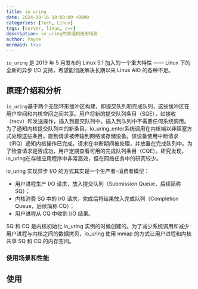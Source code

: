 ```yaml
---
title: io_uring
date: 2024-10-16 18:00:00 +0800
categories: [Tech, Linux]
tags: [server, linux, c++]
description: io_uring的原理和使用场景
author: Payne
mermaid: true
---
```


`io_uring` 是 2019 年 5 月发布的 Linux 5.1 加入的一个重大特性 —— Linux 下的全新的异步 I/O 支持，希望能彻底解决长期以来 Linux AIO 的各种不足。

## 原理介绍和分析

`io_uring`基于两个无锁环形缓冲区构建，即提交队列和完成队列，这些缓冲区在用户空间和内核空间之间共享。用户将新的提交队列条目（SQE），如接收（recv）和发送操作，插入到提交队列中。插入到队列中不需要任何系统调用。为了通知内核提交队列中的新条目，io_uring_enter系统调用在内核端以非阻塞方式处理这些条目，直到请求被传输到网络或存储设备。该设备使用中断请求（IRQ）通知内核操作已完成。请求在中断期间被处理，并放置在完成队列中。为了检查请求是否成功，用户定期查看可用的完成队列条目（CQE）。研究发现，io_uring在存储应用程序中非常高效，但在网络任务中的研究较少。


io_uring 实现异步 I/O 的方式其实是一个生产者-消费者模型：

- 用户进程生产 I/O 请求，放入提交队列（Submission Queue，后续简称 SQ）；
- 内核消费 SQ 中的 I/O 请求，完成后将结果放入完成队列（Completion Queue，后续简称 CQ）；
- 用户进程从 CQ 中收割 I/O 结果。

SQ 和 CQ 是内核初始化 io_uring 实例的时候创建的。为了减少系统调用和减少用户进程与内核之间的数据拷贝，io_uring 使用 mmap 的方式让用户进程和内核共享 SQ 和 CQ 的内存空间。

### 使用场景和性能

## 使用

